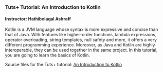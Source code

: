 ### Tuts+ Tutorial: An Introduction to Kotlin

#### Instructor: Hathibelagal Ashraff

Kotlin is a JVM language whose syntax is more expressive and concise than that of Java. With features like higher-order functions, lambda expressions, operator overloading, string templates, null safety and more, it offers a very different programming experience.  Moreover, as Java and Kotlin are highly interoperable, they can be used together in the same project. In this tutorial, you are going to learn the basics of Kotlin.

Source files for the Tuts+ tutorial: [An Introduction to Kotlin](http://code.tutsplus.com/tutorials/an-introduction-to-kotlin--cms-24051)
